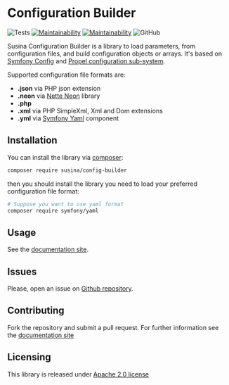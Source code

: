 # Configuration Builder

![Tests](https://github.com/susina/config-builder/actions/workflows/test.yml/badge.svg)
[![Maintainability](https://qlty.sh/badges/689d9c9a-29ce-4e10-93ea-21ccba522cf3/maintainability.svg)](https://qlty.sh/gh/susina/projects/config-builder)
[![Maintainability](https://qlty.sh/badges/689d9c9a-29ce-4e10-93ea-21ccba522cf3/maintainability.svg)](https://qlty.sh/gh/susina/projects/config-builder)
![GitHub](https://img.shields.io/github/license/susina/config-builder)

Susina Configuration Builder is a library to load parameters, from configuration files, and build configuration objects
or arrays. It's based on [Symfony Config](https://symfony.com/doc/current/components/config.html) and
[Propel configuration sub-system](https://github.com/propelorm/Propel2/tree/master/src/Propel/Common/Config).

Supported configuration file formats are:

- **.json** via PHP json extension
- **.neon** via [Nette Neon](https://github.com/nette/neon) library
- **.php**
- **.xml** via PHP SimpleXml, Xml and Dom extensions
- **.yml** via [Symfony Yaml](https://symfony.com/doc/current/components/yaml.html) component

## Installation

You can install the library via [composer](http://getcomposer.org):

```bash
composer require susina/config-builder
```

then you should install the library you need to load your preferred configuration file format:

```bash
# Suppose you want to use yaml format
composer require symfony/yaml
```

## Usage

See the [documentation site](https://susina.github.io/config-builder).

## Issues

Please, open an issue on [Github repository](https://github.com/susina/config-builder/issues).

## Contributing

Fork the repository and submit a pull request. For further information see the [documentation site](https://susina.github.io/config-builder)

## Licensing

This library is released under [Apache 2.0 license](LICENSE)
